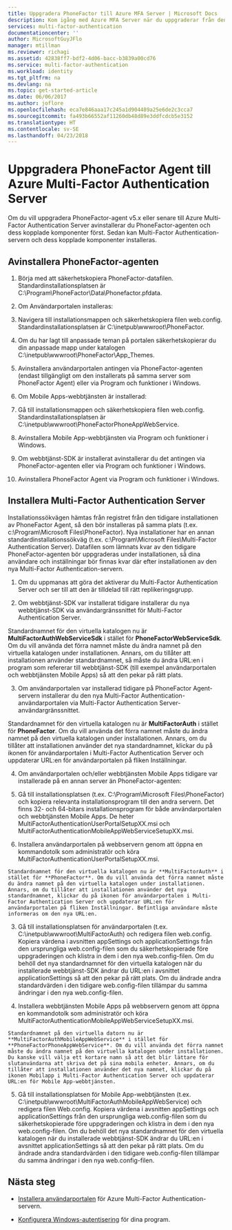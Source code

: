 ```yaml
---
title: Uppgradera PhoneFactor till Azure MFA Server | Microsoft Docs
description: Kom igång med Azure MFA Server när du uppgraderar från den äldre PhoneFactor-agenten.
services: multi-factor-authentication
documentationcenter: ''
author: MicrosoftGuyJFlo
manager: mtillman
ms.reviewer: richagi
ms.assetid: 42838ff7-bdf2-4d06-bacc-b3839a00cd76
ms.service: multi-factor-authentication
ms.workload: identity
ms.tgt_pltfrm: na
ms.devlang: na
ms.topic: get-started-article
ms.date: 06/06/2017
ms.author: joflore
ms.openlocfilehash: eca7e846aaa17c245a1d904489a25e6de2c3cca7
ms.sourcegitcommit: fa493b66552af11260db48d89e3ddfcdcb5e3152
ms.translationtype: HT
ms.contentlocale: sv-SE
ms.lasthandoff: 04/23/2018
---
```

# <a name="upgrade-the-phonefactor-agent-to-azure-multi-factor-authentication-server"></a>Uppgradera PhoneFactor Agent till Azure Multi-Factor Authentication Server
Om du vill uppgradera PhoneFactor-agent v5.x eller senare till Azure Multi-Factor Authentication Server avinstallerar du PhoneFactor-agenten och dess kopplade komponenter först. Sedan kan Multi-Factor Authentication-servern och dess kopplade komponenter installeras.

## <a name="uninstall-the-phonefactor-agent"></a>Avinstallera PhoneFactor-agenten

1. Börja med att säkerhetskopiera PhoneFactor-datafilen. Standardinstallationsplatsen är C:\Program\PhoneFactor\Data\Phonefactor.pfdata.

2. Om Användarportalen installeras:
  1. Navigera till installationsmappen och säkerhetskopiera filen web.config. Standardinstallationsplatsen är C:\inetpub\wwwroot\PhoneFactor.

  2. Om du har lagt till anpassade teman på portalen säkerhetskopierar du din anpassade mapp under katalogen C:\inetpub\wwwroot\PhoneFactor\App_Themes.

  3. Avinstallera användarportalen antingen via PhoneFactor-agenten (endast tillgängligt om den installerats på samma server som PhoneFactor Agent) eller via Program och funktioner i Windows.

3. Om Mobile Apps-webbtjänsten är installerad:

  1. Gå till installationsmappen och säkerhetskopiera filen web.config. Standardinstallationsplatsen är C:\inetpub\wwwroot\PhoneFactorPhoneAppWebService.

  2. Avinstallera Mobile App-webbtjänsten via Program och funktioner i Windows.

4. Om webbtjänst-SDK är installerat avinstallerar du det antingen via PhoneFactor-agenten eller via Program och funktioner i Windows.

5. Avinstallera PhoneFactor Agent via Program och funktioner i Windows.

## <a name="install-the-multi-factor-authentication-server"></a>Installera Multi-Factor Authentication Server

Installationssökvägen hämtas från registret från den tidigare installationen av PhoneFactor Agent, så den bör installeras på samma plats (t.ex. c:\Program\Microsoft Files\PhoneFactor). Nya installationer har en annan standardinstallationssökväg (t.ex. c:\Program\Microsoft Files\Multi-Factor Authentication Server). Datafilen som lämnats kvar av den tidigare PhoneFactor-agenten bör uppgraderas under installationen, så dina användare och inställningar bör finnas kvar där efter installationen av den nya Multi-Factor Authentication-servern.

1. Om du uppmanas att göra det aktiverar du Multi-Factor Authentication Server och ser till att den är tilldelad till rätt replikeringsgrupp.

2. Om webbtjänst-SDK var installerat tidigare installerar du nya webbtjänst-SDK via användargränssnittet för Multi-Factor Authentication Server.

  Standardnamnet för den virtuella katalogen nu är **MultiFactorAuthWebServiceSdk** i stället för **PhoneFactorWebServiceSdk**. Om du vill använda det förra namnet måste du ändra namnet på den virtuella katalogen under installationen. Annars, om du tillåter att installationen använder standardnamnet, så måste du ändra URL:en i program som refererar till webbtjänst-SDK (till exempel användarportalen och webbtjänsten Mobile Apps) så att den pekar på rätt plats.

3. Om användarportalen var installerad tidigare på PhoneFactor Agent-servern installerar du den nya Multi-Factor Authentication-användarportalen via Multi-Factor Authentication Server-användargränssnittet.

  Standardnamnet för den virtuella katalogen nu är **MultiFactorAuth** i stället för **PhoneFactor**. Om du vill använda det förra namnet måste du ändra namnet på den virtuella katalogen under installationen. Annars, om du tillåter att installationen använder det nya standardnamnet, klickar du på ikonen för användarportalen i Multi-Factor Authentication Server och uppdaterar URL:en för användarportalen på fliken Inställningar.

4. Om användarportalen och/eller webbtjänsten Mobile Apps tidigare var installerade på en annan server än PhoneFactor-agenten:

  1. Gå till installationsplatsen (t.ex. C:\Program\Microsoft Files\PhoneFactor) och kopiera relevanta installationsprogram till den andra servern. Det finns 32- och 64-bitars installationsprogram för både användarportalen och webbtjänsten Mobile Apps. De heter MultiFactorAuthenticationUserPortalSetupXX.msi och MultiFactorAuthenticationMobileAppWebServiceSetupXX.msi.

  2. Installera användarportalen på webbservern genom att öppna en kommandotolk som administratör och köra MultiFactorAuthenticationUserPortalSetupXX.msi.

    Standardnamnet för den virtuella katalogen nu är **MultiFactorAuth** i stället för **PhoneFactor**. Om du vill använda det förra namnet måste du ändra namnet på den virtuella katalogen under installationen. Annars, om du tillåter att installationen använder det nya standardnamnet, klickar du på ikonen för användarportalen i Multi-Factor Authentication Server och uppdaterar URL:en för användarportalen på fliken Inställningar. Befintliga användare måste informeras om den nya URL:en.

  3. Gå till installationsplatsen för användarportalen (t.ex. C:\inetpub\wwwroot\MultiFactorAuth) och redigera filen web.config. Kopiera värdena i avsnitten appSettings och applicationSettings från den ursprungliga web.config-filen som du säkerhetskopierade före uppgraderingen och klistra in dem i den nya web.config-filen. Om du behöll det nya standardnamnet för den virtuella katalogen när du installerade webbtjänst-SDK ändrar du URL:en i avsnittet applicationSettings så att den pekar på rätt plats. Om du ändrade andra standardvärden i den tidigare web.config-filen tillämpar du samma ändringar i den nya web.config-filen.

  4. Installera webbtjänsten Mobile Apps på webbservern genom att öppna en kommandotolk som administratör och köra MultiFactorAuthenticationMobileAppWebServiceSetupXX.msi.

    Standardnamnet på den virtuella datorn nu är **MultiFactorAuthMobileAppWebService** i stället för **PhoneFactorPhoneAppWebService**. Om du vill använda det förra namnet måste du ändra namnet på den virtuella katalogen under installationen. Du kanske vill välja ett kortare namn så att det blir lättare för slutanvändarna att skriva det på sina mobila enheter. Annars, om du tillåter att installationen använder det nya namnet, klickar du på ikonen Mobilapp i Multi-Factor Authentication Server och uppdaterar URL:en för Mobile App-webbtjänsten.

  5. Gå till installationsplatsen för Mobile App-webbtjänsten (t.ex. C:\inetpub\wwwroot\MultiFactorAuthMobileAppWebService) och redigera filen Web.config. Kopiera värdena i avsnitten appSettings och applicationSettings från den ursprungliga web.config-filen som du säkerhetskopierade före uppgraderingen och klistra in dem i den nya web.config-filen. Om du behöll det nya standardnamnet för den virtuella katalogen när du installerade webbtjänst-SDK ändrar du URL:en i avsnittet applicationSettings så att den pekar på rätt plats. Om du ändrade andra standardvärden i den tidigare web.config-filen tillämpar du samma ändringar i den nya web.config-filen.

## <a name="next-steps"></a>Nästa steg

- [Installera användarportalen](howto-mfaserver-deploy-userportal.md) för Azure Multi-Factor Authentication-servern.

- [Konfigurera Windows-autentisering](howto-mfaserver-windows.md) för dina program. 
